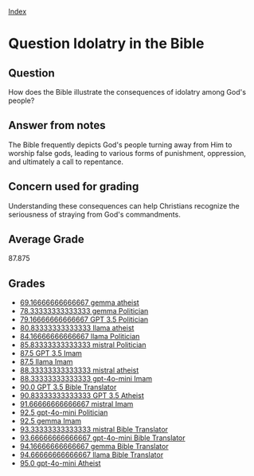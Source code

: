 
[Index](../../index.md)
# Question Idolatry in the Bible
## Question
How does the Bible illustrate the consequences of idolatry among God's people?

## Answer from notes
The Bible frequently depicts God's people turning away from Him to worship false gods, leading to various forms of punishment, oppression, and ultimately a call to repentance.

## Concern used for grading
Understanding these consequences can help Christians recognize the seriousness of straying from God's commandments.

## Average Grade
87.875

## Grades
 * [69.16666666666667 gemma atheist](../answers/gemma_atheist/Idolatry_in_the_Bible.md)
 * [78.33333333333333 gemma Politician](../answers/gemma_Politician/Idolatry_in_the_Bible.md)
 * [79.16666666666667 GPT 3.5 Politician](../answers/GPT_3.5_Politician/Idolatry_in_the_Bible.md)
 * [80.83333333333333 llama atheist](../answers/llama_atheist/Idolatry_in_the_Bible.md)
 * [84.16666666666667 llama Politician](../answers/llama_Politician/Idolatry_in_the_Bible.md)
 * [85.83333333333333 mistral Politician](../answers/mistral_Politician/Idolatry_in_the_Bible.md)
 * [87.5 GPT 3.5 Imam](../answers/GPT_3.5_Imam/Idolatry_in_the_Bible.md)
 * [87.5 llama Imam](../answers/llama_Imam/Idolatry_in_the_Bible.md)
 * [88.33333333333333 mistral atheist](../answers/mistral_atheist/Idolatry_in_the_Bible.md)
 * [88.33333333333333 gpt-4o-mini Imam](../answers/gpt-4o-mini_Imam/Idolatry_in_the_Bible.md)
 * [90.0 GPT 3.5 Bible Translator](../answers/GPT_3.5_Bible_Translator/Idolatry_in_the_Bible.md)
 * [90.83333333333333 GPT 3.5 Atheist](../answers/GPT_3.5_Atheist/Idolatry_in_the_Bible.md)
 * [91.66666666666667 mistral Imam](../answers/mistral_Imam/Idolatry_in_the_Bible.md)
 * [92.5 gpt-4o-mini Politician](../answers/gpt-4o-mini_Politician/Idolatry_in_the_Bible.md)
 * [92.5 gemma Imam](../answers/gemma_Imam/Idolatry_in_the_Bible.md)
 * [93.33333333333333 mistral Bible Translator](../answers/mistral_Bible_Translator/Idolatry_in_the_Bible.md)
 * [93.66666666666667 gpt-4o-mini Bible Translator](../answers/gpt-4o-mini_Bible_Translator/Idolatry_in_the_Bible.md)
 * [94.16666666666667 gemma Bible Translator](../answers/gemma_Bible_Translator/Idolatry_in_the_Bible.md)
 * [94.66666666666667 llama Bible Translator](../answers/llama_Bible_Translator/Idolatry_in_the_Bible.md)
 * [95.0 gpt-4o-mini Atheist](../answers/gpt-4o-mini_Atheist/Idolatry_in_the_Bible.md)
